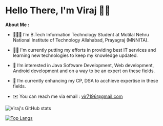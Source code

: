 # **Hello There, I'm Viraj** 👋🏻

**About Me :**

- 🧑🏻‍🎓 I’m B.Tech Information Technology Student at Motilal Nehru National Institute of Technology Allahabad, Prayagraj (MNNITA).

- 💪🏻 I'm currently putting my efforts in providing best IT services and learning new technologies to keep my knowledge updated.

- 👀 I’m interested in Java Software Development, Web development, Android development and on a way to be an expert on these fields.

- 🌱 I’m currently enhancing my CP, DSA to acchieve expertise in these fields.

- ✉️ You can reach me via email : vir7196@gmail.com


![Viraj's GitHub stats](https://github-readme-stats.vercel.app/api?username=viraj-bot&show_icons=true&theme=algolia)

[![Top Langs](https://github-readme-stats.algolia.app/api/top-langs/?username=viraj-bot)](https://github.com/viraj-bot/github-readme-stats)
<!---
viraj-bot/viraj-bot is a ✨ special ✨ repository because its `README.md` (this file) appears on your GitHub profile.
You can click the Preview link to take a look at your changes.
--->
